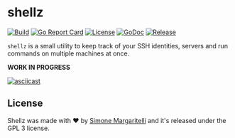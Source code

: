 # shellz

[![Build](https://img.shields.io/travis/evilsocket/shellz/master.svg?style=flat-square)](https://travis-ci.org/evilsocket/shellz) 
[![Go Report Card](https://goreportcard.com/badge/github.com/evilsocket/shellz)](https://goreportcard.com/report/github.com/evilsocket/shellz) 
[![License](https://img.shields.io/badge/license-GPL3-brightgreen.svg?style=flat-square)](/LICENSE) 
[![GoDoc](https://godoc.org/github.com/evilsocket/shellz?status.svg)](https://godoc.org/github.com/evilsocket/shellz) 
[![Release](https://img.shields.io/github/release/evilsocket/shellz.svg?style=flat-square)](https://github.com/evilsocket/shellz/releases/latest) 

`shellz` is a small utility to keep track of your SSH identities, servers and run commands on multiple machines at once. 

**WORK IN PROGRESS**

[![asciicast](https://asciinema.org/a/203726.png)](https://asciinema.org/a/203726)

## License

Shellz was made with ♥  by [Simone Margaritelli](https://www.evilsocket.net/) and it's released under the GPL 3 license.
